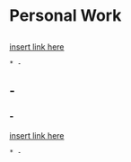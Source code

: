 # Personal Work
## 
### 
[insert link here](tbd)
```
* -
```
## -
### -
[insert link here](tbd)
```
* -
```